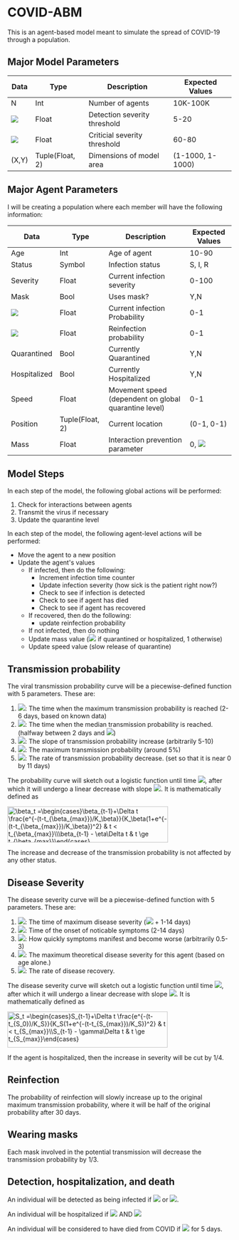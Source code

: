 # COVID-ABM

This is an agent-based model meant to simulate the spread of COVID-19 through a population.

## Major Model Parameters
|Data|Type|Description|Expected Values|
|----|----|----|----|
|N|Int|Number of agents|10K-100K|
|<img src="https://render.githubusercontent.com/render/math?math=S_{detect}">|Float|Detection severity threshold|5-20|
|<img src="https://render.githubusercontent.com/render/math?math=S_{crit}">|Float|Criticial severity threshold|60-80|
|(X,Y)|Tuple(Float, 2)|Dimensions of model area|(1-1000, 1-1000)|


## Major Agent Parameters
I will be creating a population where each member will have the following information:

|Data|Type|Description|Expected Values|
|----|----|----|----|
|Age|Int|Age of agent|10-90|
|Status|Symbol|Infection status|S, I, R|
|Severity|Float|Current infection severity|0-100|
|Mask|Bool|Uses mask?|Y,N|
|<img src="https://render.githubusercontent.com/render/math?math=\beta">|Float|Current infection Probability|0-1|
|<img src="https://render.githubusercontent.com/render/math?math=r">|Float|Reinfection probability|0-1|
|Quarantined|Bool|Currently Quarantined|Y,N|
|Hospitalized|Bool|Currently Hospitalized|Y,N|
|Speed|Float|Movement speed (dependent on global quarantine level)|0-1|
|Position|Tuple(Float, 2)|Current location|(0-1, 0-1)|
|Mass|Float|Interaction prevention parameter|0, <img src="https://render.githubusercontent.com/render/math?math=\infinity">|

## Model Steps
In each step of the model, the following global actions will be performed:
1. Check for interactions between agents
2. Transmit the virus if necessary
3. Update the quarantine level

In each step of the model, the following agent-level actions will be performed:
- Move the agent to a new position
- Update the agent's values
  - If infected, then do the following:
    - Increment infection time counter
    - Update infection severity (how sick is the patient right now?)
    - Check to see if infection is detected
    - Check to see if agent has died
    - Check to see if agent has recovered
  - If recovered, then do the following:
    - update reinfection probability
  - If not infected, then do nothing
  - Update mass value (<img src="https://render.githubusercontent.com/render/math?math=\infinity"> if quarantined or hospitalized, 1 otherwise)
  - Update speed value (slow release of quarantine)

## Transmission probability
The viral transmission probability curve will be a piecewise-defined function with 5 parameters.  These are:
1. <img src="https://render.githubusercontent.com/render/math?math=t_{\beta_{max}}">: The time when the maximum transmission probability is reached (2-6 days, based on known data)
2. <img src="https://render.githubusercontent.com/render/math?math=t_{\beta_{med}}">: The time when the median transmission probability is reached. (halfway between 2 days and <img src="https://render.githubusercontent.com/render/math?math=t_{\beta_{max}}">)
3. <img src="https://render.githubusercontent.com/render/math?math=K_\beta">: The slope of transmission probability increase (arbitrarily 5-10)
4. <img src="https://render.githubusercontent.com/render/math?math=\beta_{max}">: The maximum transmission probability (around 5%)
5. <img src="https://render.githubusercontent.com/render/math?math=\eta">: The rate of transmission probability decrease. (set so that it is near 0 by 11 days)

The probability curve will sketch out a logistic function until time
<img src="https://render.githubusercontent.com/render/math?math=t_{\beta_{max}}">, after which it will undergo a linear decrease with slope <img src="https://render.githubusercontent.com/render/math?math=\eta">.  It is mathematically defined as

<img src="http://www.sciweavers.org/tex2img.php?eq=%20%5Cbeta_t%20%3D%5Cbegin%7Bcases%7D%5Cbeta_%7Bt-1%7D%2B%5CDelta%20t%20%5Cfrac%7Be%5E%7B-%28t-t_%7B%5Cbeta_%7Bmax%7D%7D%29%2FK_%5Cbeta%7D%7D%7BK_%5Cbeta%281%2Be%5E%7B-%28t-t_%7B%5Cbeta_%7Bmax%7D%7D%29%2FK_%5Cbeta%7D%29%5E2%7D%20%26%20t%20%3C%20t_%7B%5Cbeta_%7Bmax%7D%7D%5C%5C%0A%5Cbeta_%7Bt-1%7D%20-%20%5Ceta%5CDelta%20t%20%26%20t%20%5Cge%20t_%7B%5Cbeta_%7Bmax%7D%7D%5Cend%7Bcases%7D%20&bc=White&fc=Black&im=jpg&fs=12&ff=arev&edit=0" align="center" border="0" alt=" \beta_t =\begin{cases}\beta_{t-1}+\Delta t \frac{e^{-(t-t_{\beta_{max}})/K_\beta}}{K_\beta(1+e^{-(t-t_{\beta_{max}})/K_\beta})^2} & t < t_{\beta_{max}}\\\beta_{t-1} - \eta\Delta t & t \ge t_{\beta_{max}}\end{cases} " width="361" height="81" />

The increase and decrease of the transmission probability is not affected by any other status.

## Disease Severity
The disease severity curve will be a piecewise-defined function with 5 parameters.  These are:
1. <img src="https://render.githubusercontent.com/render/math?math=t_{\S_{max}}">: The time of maximum disease severity (<img src="https://render.githubusercontent.com/render/math?math=t_{S_0}"> + 1-14 days)
2. <img src="https://render.githubusercontent.com/render/math?math=t_{S_0}">: Time of the onset of noticable symptoms (2-14 days)
3. <img src="https://render.githubusercontent.com/render/math?math=K_S">: How quickly symptoms manifest and become worse (arbitrarily 0.5-3)
4. <img src="https://render.githubusercontent.com/render/math?math=S_{max}">: The maximum theoretical disease severity for this agent (based on age alone.)
5. <img src="https://render.githubusercontent.com/render/math?math=\gamma">: The rate of disease recovery.

The disease severity curve will sketch out a logistic function until time
<img src="https://render.githubusercontent.com/render/math?math=t_{S_0}">, after which it will undergo a linear decrease with slope <img src="https://render.githubusercontent.com/render/math?math=\gamma">.  It is mathematically defined as

<img src="http://www.sciweavers.org/tex2img.php?eq=S_t%20%3D%5Cbegin%7Bcases%7DS_%7Bt-1%7D%2B%5CDelta%20t%20%5Cfrac%7Be%5E%7B-%28t-t_%7BS_0%7D%29%2FK_S%7D%7D%7BK_S%281%2Be%5E%7B-%28t-t_%7BS_%7Bmax%7D%7D%29%2FK_S%7D%29%5E2%7D%20%26%20t%20%3C%20t_%7BS_%7Bmax%7D%7D%5C%5C%0AS_%7Bt-1%7D%20-%20%5Cgamma%5CDelta%20t%20%26%20t%20%5Cge%20t_%7BS_%7Bmax%7D%7D%5Cend%7Bcases%7D%20&bc=White&fc=Black&im=jpg&fs=12&ff=arev&edit=0" align="center" border="0" alt="S_t =\begin{cases}S_{t-1}+\Delta t \frac{e^{-(t-t_{S_0})/K_S}}{K_S(1+e^{-(t-t_{S_{max}})/K_S})^2} & t < t_{S_{max}}\\S_{t-1} - \gamma\Delta t & t \ge t_{S_{max}}\end{cases} " width="360" height="81" />

If the agent is hospitalized, then the increase in severity will be cut by 1/4.

## Reinfection
The probability of reinfection will slowly increase up to the original maximum transmission probability, where it will be half of the original probability after 30 days.

## Wearing masks
Each mask involved in the potential transmission will decrease the transmission probability by 1/3.

## Detection, hospitalization, and death
An individual will be detected as being infected if <img src="https://render.githubusercontent.com/render/math?math=S_t \ge S_{detect}"> or
<img src="https://render.githubusercontent.com/render/math?math=S_t \ge rand()">.

An individual will be hospitalized if <img src="https://render.githubusercontent.com/render/math?math=S_t \ge S_{crit}"> AND <img src="https://render.githubusercontent.com/render/math?math=rand() \le S_{t}/4">

An individual will be considered to have died from COVID if <img src="https://render.githubusercontent.com/render/math?math=S_t \ge S_{crit}"> for 5 days.




